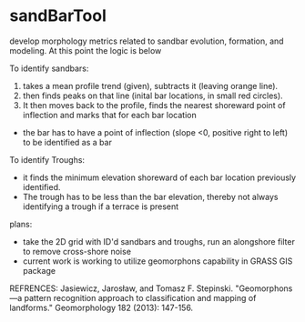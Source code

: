 # sandBarTool
develop morphology metrics related to sandbar evolution, formation, and modeling.  At this point the logic is below

To identify sandbars:
1. takes a mean profile trend (given), subtracts it (leaving orange line).
2. then finds peaks on that line (inital bar locations, in small red circles).  
3. It then moves back to the profile, finds the nearest shoreward point of inflection and marks that
for each bar location
- the bar has to have a point of inflection (slope <0, positive right to left) to be identified as a bar

To identify Troughs:
 - it finds the minimum elevation shoreward of each bar location previously identified.
 - The trough has to be less than the bar elevation, thereby not always identifying a trough if a terrace is present
 
 plans: 
  - take the 2D grid with ID'd sandbars and troughs, run an alongshore filter to remove cross-shore noise
  - current work is working to utilize geomorphons capability in GRASS GIS package 
 
 REFRENCES: 
  Jasiewicz, Jarosław, and Tomasz F. Stepinski. "Geomorphons—a pattern recognition approach to classification and mapping of landforms." Geomorphology 182 (2013): 147-156.
  
